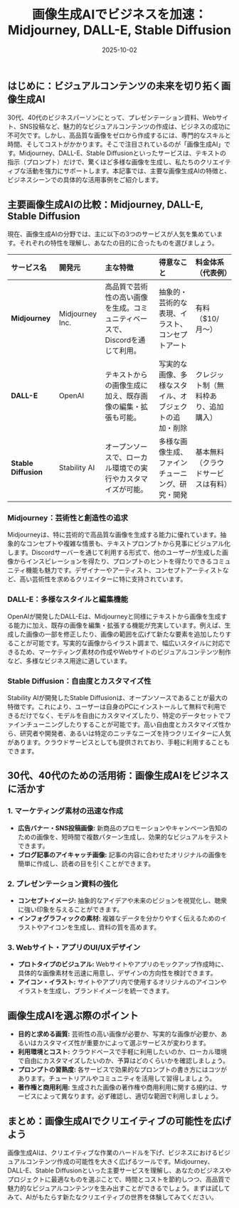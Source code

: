 ﻿---
title: 画像生成AIでビジネスを加速：Midjourney, DALL-E, Stable Diffusion
date: 2025-10-02
tags: [AI, 画像生成]
category: ai
image: /a-blog/ai/image-generation-ai.png
description: "画像生成AIの概要と代表ツールの比較、ビジネスでの活用ポイントを解説します。"
---

## はじめに：ビジュアルコンテンツの未来を切り拓く画像生成AI

30代、40代のビジネスパーソンにとって、プレゼンテーション資料、Webサイト、SNS投稿など、魅力的なビジュアルコンテンツの作成は、ビジネスの成功に不可欠です。しかし、高品質な画像をゼロから作成するには、専門的なスキルと時間、そしてコストがかかります。そこで注目されているのが「画像生成AI」です。Midjourney、DALL-E、Stable Diffusionといったサービスは、テキストの指示（プロンプト）だけで、驚くほど多様な画像を生成し、私たちのクリエイティブな活動を強力にサポートします。本記事では、主要な画像生成AIの特徴と、ビジネスシーンでの具体的な活用事例をご紹介します。

## 主要画像生成AIの比較：Midjourney, DALL-E, Stable Diffusion

現在、画像生成AIの分野では、主に以下の3つのサービスが人気を集めています。それぞれの特性を理解し、あなたの目的に合ったものを選びましょう。

| サービス名           | 開発元          | 主な特徴                                                                    | 得意なこと                                             | 料金体系（代表例）                   |
| :------------------- | :-------------- | :-------------------------------------------------------------------------- | :----------------------------------------------------- | :----------------------------------- |
| **Midjourney**       | Midjourney Inc. | 高品質で芸術性の高い画像を生成。コミュニティベースで、Discordを通じて利用。 | 抽象的・芸術的な表現、イラスト、コンセプトアート       | 有料（$10/月〜）                     |
| **DALL-E**           | OpenAI          | テキストからの画像生成に加え、既存画像の編集・拡張も可能。                  | 写実的な画像、多様なスタイル、オブジェクトの追加・削除 | クレジット制（無料枠あり、追加購入） |
| **Stable Diffusion** | Stability AI    | オープンソースで、ローカル環境での実行やカスタマイズが可能。                | 多様な画像生成、ファインチューニング、研究・開発       | 基本無料（クラウドサービスは有料）   |

### Midjourney：芸術性と創造性の追求

Midjourneyは、特に芸術的で高品質な画像を生成する能力に優れています。抽象的なコンセプトや複雑な情景も、テキストプロンプトから見事にビジュアル化します。Discordサーバーを通じて利用する形式で、他のユーザーが生成した画像からインスピレーションを得たり、プロンプトのヒントを得たりできるコミュニティ機能も魅力です。デザイナーやアーティスト、コンセプトアーティストなど、高い芸術性を求めるクリエイターに特に支持されています。

### DALL-E：多様なスタイルと編集機能

OpenAIが開発したDALL-Eは、Midjourneyと同様にテキストから画像を生成する能力に加え、既存の画像を編集・拡張する機能が充実しています。例えば、生成した画像の一部を修正したり、画像の範囲を広げて新たな要素を追加したりすることが可能です。写実的な画像からイラスト調まで、幅広いスタイルに対応できるため、マーケティング素材の作成やWebサイトのビジュアルコンテンツ制作など、多様なビジネス用途に適しています。

### Stable Diffusion：自由度とカスタマイズ性

Stability AIが開発したStable Diffusionは、オープンソースであることが最大の特徴です。これにより、ユーザーは自身のPCにインストールして無料で利用できるだけでなく、モデルを自由にカスタマイズしたり、特定のデータセットでファインチューニングしたりすることが可能です。高い自由度とカスタマイズ性から、研究者や開発者、あるいは特定のニッチなニーズを持つクリエイターに人気があります。クラウドサービスとしても提供されており、手軽に利用することもできます。

## 30代、40代のための活用術：画像生成AIをビジネスに活かす


### 1. マーケティング素材の迅速な作成

* **広告バナー・SNS投稿画像:** 新商品のプロモーションやキャンペーン告知のための画像を、短時間で複数パターン生成し、効果的なビジュアルをテストできます。
* **ブログ記事のアイキャッチ画像:** 記事の内容に合わせたオリジナルの画像を簡単に作成し、読者の目を引くことができます。

### 2. プレゼンテーション資料の強化

* **コンセプトイメージ:** 抽象的なアイデアや未来のビジョンを視覚化し、聴衆に強い印象を与えることができます。
* **インフォグラフィックの素材:** 複雑なデータを分かりやすく伝えるためのイラストやアイコンを生成し、資料の質を高めます。

### 3. Webサイト・アプリのUI/UXデザイン

* **プロトタイプのビジュアル:** Webサイトやアプリのモックアップ作成時に、具体的な画像素材を迅速に用意し、デザインの方向性を検討できます。
* **アイコン・イラスト:** サイトやアプリ内で使用するオリジナルのアイコンやイラストを生成し、ブランドイメージを統一できます。


## 画像生成AIを選ぶ際のポイント

* **目的と求める画質:** 芸術性の高い画像が必要か、写実的な画像が必要か、あるいはカスタマイズ性が重要かによって選ぶサービスが変わります。
* **利用環境とコスト:** クラウドベースで手軽に利用したいのか、ローカル環境で自由にカスタマイズしたいのか、予算はどのくらいかを確認しましょう。
* **プロンプトの習熟度:** 各サービスで効果的なプロンプトの書き方にはコツがあります。チュートリアルやコミュニティを活用して習得しましょう。
* **著作権と商用利用:** 生成された画像の著作権や商用利用に関する規約は、サービスによって異なります。必ず確認し、適切な範囲で利用しましょう。

## まとめ：画像生成AIでクリエイティブの可能性を広げよう

画像生成AIは、クリエイティブな作業のハードルを下げ、ビジネスにおけるビジュアルコンテンツ作成の可能性を大きく広げるツールです。Midjourney、DALL-E、Stable Diffusionといった主要サービスを理解し、あなたのビジネスやプロジェクトに最適なものを選ぶことで、時間とコストを節約しつつ、高品質で魅力的なビジュアルコンテンツを生み出すことができるでしょう。まずは試してみて、AIがもたらす新たなクリエイティブの世界を体験してみてください。
